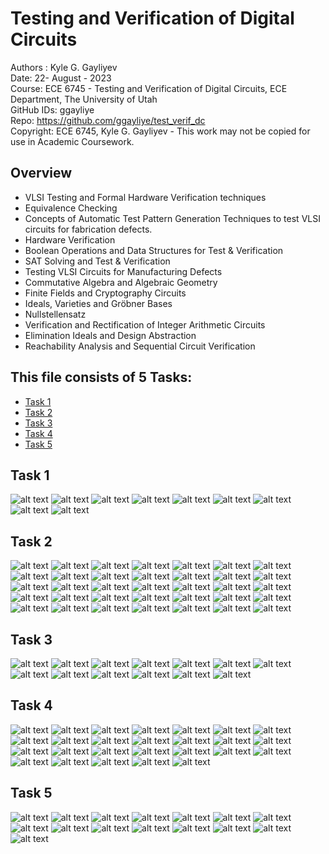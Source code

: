 # Testing and Verification of Digital Circuits

Authors : Kyle G. Gayliyev <br>
Date: 22- August - 2023<br>
Course: ECE 6745 - Testing and Verification of Digital Circuits, ECE Department, The University of Utah<br>
GitHub IDs: ggayliye <br>
Repo: https://github.com/ggayliye/test_verif_dc <br>
Copyright: ECE 6745, Kyle G. Gayliyev  - This work may not be copied for use in Academic Coursework.

## Overview 
* VLSI Testing and Formal Hardware Verification techniques
* Equivalence Checking
* Concepts of Automatic Test Pattern Generation Techniques to test VLSI circuits for fabrication defects.
* Hardware Verification
* Boolean Operations and Data Structures for Test & Verification
* SAT Solving and Test & Verification
* Testing VLSI Circuits for Manufacturing Defects
* Commutative Algebra and Algebraic Geometry
* Finite Fields and Cryptography Circuits
* Ideals, Varieties and Gröbner Bases
* Nullstellensatz
* Verification and Rectification of Integer Arithmetic Circuits
* Elimination Ideals and Design Abstraction
* Reachability Analysis and Sequential Circuit Verification

## This file consists of 5 Tasks:
* [Task 1](https://github.com/ggayliye/test_verif_dc?tab=readme-ov-file#task-1)
* [Task 2](https://github.com/ggayliye/test_verif_dc?tab=readme-ov-file#task-2)
* [Task 3](https://github.com/ggayliye/test_verif_dc?tab=readme-ov-file#task-3)
* [Task 4](https://github.com/ggayliye/test_verif_dc?tab=readme-ov-file#task-4)
* [Task 5](https://github.com/ggayliye/test_verif_dc?tab=readme-ov-file#task-5)

## Task 1 
![alt text](https://github.com/ggayliye/test_verif_dc/blob/main/task1/1.jpg)
![alt text](https://github.com/ggayliye/test_verif_dc/blob/main/task1/2.jpg)
![alt text](https://github.com/ggayliye/test_verif_dc/blob/main/task1/3.jpg)
![alt text](https://github.com/ggayliye/test_verif_dc/blob/main/task1/4.jpg)
![alt text](https://github.com/ggayliye/test_verif_dc/blob/main/task1/5.jpg)
![alt text](https://github.com/ggayliye/test_verif_dc/blob/main/task1/6.jpg)
![alt text](https://github.com/ggayliye/test_verif_dc/blob/main/task1/7.jpg)
![alt text](https://github.com/ggayliye/test_verif_dc/blob/main/task1/8.jpg)
![alt text](https://github.com/ggayliye/test_verif_dc/blob/main/task1/9.jpg)

## Task 2 
![alt text](https://github.com/ggayliye/test_verif_dc/blob/main/task2/1.jpg)
![alt text](https://github.com/ggayliye/test_verif_dc/blob/main/task2/2.jpg)
![alt text](https://github.com/ggayliye/test_verif_dc/blob/main/task2/3.jpg)
![alt text](https://github.com/ggayliye/test_verif_dc/blob/main/task2/4.jpg)
![alt text](https://github.com/ggayliye/test_verif_dc/blob/main/task2/5.jpg)
![alt text](https://github.com/ggayliye/test_verif_dc/blob/main/task2/6.jpg)
![alt text](https://github.com/ggayliye/test_verif_dc/blob/main/task2/7.jpg)
![alt text](https://github.com/ggayliye/test_verif_dc/blob/main/task2/8.jpg)
![alt text](https://github.com/ggayliye/test_verif_dc/blob/main/task2/9.jpg)
![alt text](https://github.com/ggayliye/test_verif_dc/blob/main/task2/10.jpg)
![alt text](https://github.com/ggayliye/test_verif_dc/blob/main/task2/11.jpg)
![alt text](https://github.com/ggayliye/test_verif_dc/blob/main/task2/12.jpg)
![alt text](https://github.com/ggayliye/test_verif_dc/blob/main/task2/13.jpg)
![alt text](https://github.com/ggayliye/test_verif_dc/blob/main/task2/14.jpg)
![alt text](https://github.com/ggayliye/test_verif_dc/blob/main/task2/15.jpg)
![alt text](https://github.com/ggayliye/test_verif_dc/blob/main/task2/16.jpg)
![alt text](https://github.com/ggayliye/test_verif_dc/blob/main/task2/17.jpg)
![alt text](https://github.com/ggayliye/test_verif_dc/blob/main/task2/18.jpg)
![alt text](https://github.com/ggayliye/test_verif_dc/blob/main/task2/19.jpg)
![alt text](https://github.com/ggayliye/test_verif_dc/blob/main/task2/20.jpg)
![alt text](https://github.com/ggayliye/test_verif_dc/blob/main/task2/21.jpg)
![alt text](https://github.com/ggayliye/test_verif_dc/blob/main/task2/22.jpg)
![alt text](https://github.com/ggayliye/test_verif_dc/blob/main/task2/23.jpg)
![alt text](https://github.com/ggayliye/test_verif_dc/blob/main/task2/24.jpg)
![alt text](https://github.com/ggayliye/test_verif_dc/blob/main/task2/25.jpg)
![alt text](https://github.com/ggayliye/test_verif_dc/blob/main/task2/26.jpg)
![alt text](https://github.com/ggayliye/test_verif_dc/blob/main/task2/27.jpg)
![alt text](https://github.com/ggayliye/test_verif_dc/blob/main/task2/28.jpg)
![alt text](https://github.com/ggayliye/test_verif_dc/blob/main/task2/29.jpg)
![alt text](https://github.com/ggayliye/test_verif_dc/blob/main/task2/30.jpg)
![alt text](https://github.com/ggayliye/test_verif_dc/blob/main/task2/31.jpg)
![alt text](https://github.com/ggayliye/test_verif_dc/blob/main/task2/32.jpg)
![alt text](https://github.com/ggayliye/test_verif_dc/blob/main/task2/33.jpg)
![alt text](https://github.com/ggayliye/test_verif_dc/blob/main/task2/34.jpg)
![alt text](https://github.com/ggayliye/test_verif_dc/blob/main/task2/35.jpg)

## Task 3 
![alt text](https://github.com/ggayliye/test_verif_dc/blob/main/task3/1.jpg)
![alt text](https://github.com/ggayliye/test_verif_dc/blob/main/task3/2.jpg)
![alt text](https://github.com/ggayliye/test_verif_dc/blob/main/task3/3.jpg)
![alt text](https://github.com/ggayliye/test_verif_dc/blob/main/task3/4.jpg)
![alt text](https://github.com/ggayliye/test_verif_dc/blob/main/task3/5.jpg)
![alt text](https://github.com/ggayliye/test_verif_dc/blob/main/task3/6.jpg)
![alt text](https://github.com/ggayliye/test_verif_dc/blob/main/task3/7.jpg)
![alt text](https://github.com/ggayliye/test_verif_dc/blob/main/task3/8.jpg)
![alt text](https://github.com/ggayliye/test_verif_dc/blob/main/task3/9.jpg)
![alt text](https://github.com/ggayliye/test_verif_dc/blob/main/task3/10.jpg)
![alt text](https://github.com/ggayliye/test_verif_dc/blob/main/task3/11.jpg)
![alt text](https://github.com/ggayliye/test_verif_dc/blob/main/task3/12.jpg)
![alt text](https://github.com/ggayliye/test_verif_dc/blob/main/task3/13.jpg)
					
## Task 4 
![alt text](https://github.com/ggayliye/test_verif_dc/blob/main/task4/1.jpg)
![alt text](https://github.com/ggayliye/test_verif_dc/blob/main/task4/2.jpg)
![alt text](https://github.com/ggayliye/test_verif_dc/blob/main/task4/3.jpg)
![alt text](https://github.com/ggayliye/test_verif_dc/blob/main/task4/4.jpg)
![alt text](https://github.com/ggayliye/test_verif_dc/blob/main/task4/5.jpg)
![alt text](https://github.com/ggayliye/test_verif_dc/blob/main/task4/6.jpg)
![alt text](https://github.com/ggayliye/test_verif_dc/blob/main/task4/7.jpg)
![alt text](https://github.com/ggayliye/test_verif_dc/blob/main/task4/8.jpg)
![alt text](https://github.com/ggayliye/test_verif_dc/blob/main/task4/9.jpg)
![alt text](https://github.com/ggayliye/test_verif_dc/blob/main/task4/10.jpg)
![alt text](https://github.com/ggayliye/test_verif_dc/blob/main/task4/11.jpg)
![alt text](https://github.com/ggayliye/test_verif_dc/blob/main/task4/12.jpg)
![alt text](https://github.com/ggayliye/test_verif_dc/blob/main/task4/13.jpg)
![alt text](https://github.com/ggayliye/test_verif_dc/blob/main/task4/14.jpg)
![alt text](https://github.com/ggayliye/test_verif_dc/blob/main/task4/15.jpg)
![alt text](https://github.com/ggayliye/test_verif_dc/blob/main/task4/16.jpg)
![alt text](https://github.com/ggayliye/test_verif_dc/blob/main/task4/17.jpg)
![alt text](https://github.com/ggayliye/test_verif_dc/blob/main/task4/18.jpg)
![alt text](https://github.com/ggayliye/test_verif_dc/blob/main/task4/19.jpg)
![alt text](https://github.com/ggayliye/test_verif_dc/blob/main/task4/20.jpg)
![alt text](https://github.com/ggayliye/test_verif_dc/blob/main/task4/21.jpg)
![alt text](https://github.com/ggayliye/test_verif_dc/blob/main/task4/22.jpg)
![alt text](https://github.com/ggayliye/test_verif_dc/blob/main/task4/23.jpg)
![alt text](https://github.com/ggayliye/test_verif_dc/blob/main/task4/24.jpg)
![alt text](https://github.com/ggayliye/test_verif_dc/blob/main/task4/25.jpg)
![alt text](https://github.com/ggayliye/test_verif_dc/blob/main/task4/26.jpg)				

## Task 5 
![alt text](https://github.com/ggayliye/test_verif_dc/blob/main/task5/1.jpg)
![alt text](https://github.com/ggayliye/test_verif_dc/blob/main/task5/2.jpg)
![alt text](https://github.com/ggayliye/test_verif_dc/blob/main/task5/3.jpg)
![alt text](https://github.com/ggayliye/test_verif_dc/blob/main/task5/4.jpg)
![alt text](https://github.com/ggayliye/test_verif_dc/blob/main/task5/5.jpg)
![alt text](https://github.com/ggayliye/test_verif_dc/blob/main/task5/6.jpg)
![alt text](https://github.com/ggayliye/test_verif_dc/blob/main/task5/7.jpg)
![alt text](https://github.com/ggayliye/test_verif_dc/blob/main/task5/8.jpg)
![alt text](https://github.com/ggayliye/test_verif_dc/blob/main/task5/9.jpg)
![alt text](https://github.com/ggayliye/test_verif_dc/blob/main/task5/10.jpg)
![alt text](https://github.com/ggayliye/test_verif_dc/blob/main/task5/11.jpg)
![alt text](https://github.com/ggayliye/test_verif_dc/blob/main/task5/12.jpg)
![alt text](https://github.com/ggayliye/test_verif_dc/blob/main/task5/13.jpg)
![alt text](https://github.com/ggayliye/test_verif_dc/blob/main/task5/14.jpg)
![alt text](https://github.com/ggayliye/test_verif_dc/blob/main/task5/15.jpg)	
